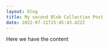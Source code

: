 ```yaml
---
layout: blog
title: My second Blob Collection Post
date: 2022-07-11T15:45:43.422Z
---
```

Here we have the content